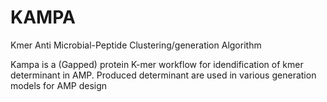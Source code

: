 # KAMPA
Kmer Anti Microbial-Peptide Clustering/generation Algorithm

Kampa is a (Gapped) protein K-mer workflow for idendification of kmer determinant in AMP.
Produced determinant are used in various generation models for AMP design 

